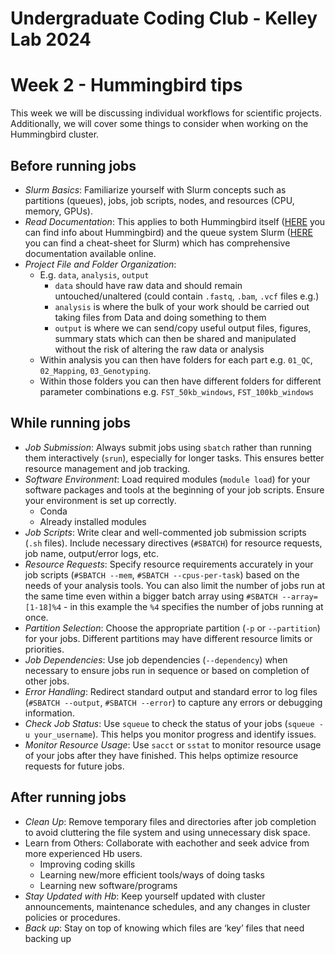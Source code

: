 Undergraduate Coding Club - Kelley Lab 2024
================
Week 2 - Hummingbird tips
================

This week we will be discussing individual workflows for scientific projects. Additionally, we will cover some things to consider when working on the Hummingbird cluster.

## Before running jobs
- *Slurm Basics*: Familiarize yourself with Slurm concepts such as partitions (queues), jobs, job scripts, nodes, and resources (CPU, memory, GPUs).
- *Read Documentation*: This applies to both Hummingbird itself ([HERE](https://hummingbird.ucsc.edu/) you can find info about Hummingbird) and the queue system Slurm ([HERE](https://www.carc.usc.edu/user-information/user-guides/hpc-basics/slurm-cheatsheet) you can find a cheat-sheet for Slurm) which has comprehensive documentation available online.
- *Project File and Folder Organization*:
  - E.g. `data`, `analysis`, `output`
    - `data` should have raw data and should remain untouched/unaltered (could contain `.fastq`, `.bam`, `.vcf` files e.g.)
    - `analysis` is where the bulk of your work should be carried out taking files from Data and doing something to them
    - `output` is where we can send/copy useful output files, figures, summary stats which can then be shared and manipulated without the risk of altering the raw data or analysis
  - Within analysis you can then have folders for each part e.g. `01_QC`, `02_Mapping`, `03_Genotyping`.
  - Within those folders you can then have different folders for different parameter combinations e.g. `FST_50kb_windows`, `FST_100kb_windows`

## While running jobs
- *Job Submission*: Always submit jobs using `sbatch` rather than running them interactively (`srun`), especially for longer tasks. This ensures better resource management and job tracking.
- *Software Environment*: Load required modules (`module load`) for your software packages and tools at the beginning of your job scripts. Ensure your environment is set up correctly.
    - Conda
    - Already installed modules
- *Job Scripts*: Write clear and well-commented job submission scripts (`.sh` files). Include necessary directives (`#SBATCH`) for resource requests, job name, output/error logs, etc.
- *Resource Requests*: Specify resource requirements accurately in your job scripts (`#SBATCH --mem`, `#SBATCH --cpus-per-task`) based on the needs of your analysis tools. You can also limit the number of jobs run at the same time even within a bigger batch array using `#SBATCH --array=[1-18]%4` - in this example the `%4` specifies the number of jobs running at once.
- *Partition Selection*: Choose the appropriate partition (`-p` or `--partition`) for your jobs. Different partitions may have different resource limits or priorities.
- *Job Dependencies*: Use job dependencies (`--dependency`) when necessary to ensure jobs run in sequence or based on completion of other jobs.
- *Error Handling*: Redirect standard output and standard error to log files (`#SBATCH --output`, `#SBATCH --error`) to capture any errors or debugging information.
- *Check Job Status*: Use `squeue` to check the status of your jobs (`squeue -u your_username`). This helps you monitor progress and identify issues.
- *Monitor Resource Usage*: Use `sacct` or `sstat` to monitor resource usage of your jobs after they have finished. This helps optimize resource requests for future jobs.

## After running jobs
- *Clean Up*: Remove temporary files and directories after job completion to avoid cluttering the file system and using unnecessary disk space.
- Learn from Others: Collaborate with eachother and seek advice from more experienced Hb users. 
  - Improving coding skills
  - Learning new/more efficient tools/ways of doing tasks
  - Learning new software/programs
- *Stay Updated with Hb*: Keep yourself updated with cluster announcements, maintenance schedules, and any changes in cluster policies or procedures.
- *Back up*: Stay on top of knowing which files are ‘key’ files that need backing up

